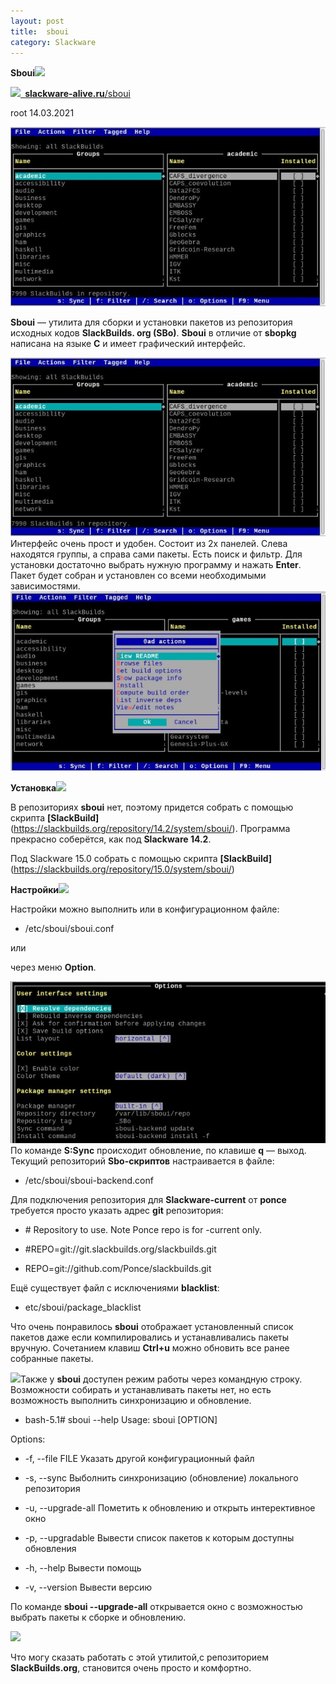 ```yaml
---
layout: post
title:  sboui
category: Slackware
---
```


**Sboui![](/image/Sboui/Aspose.Words.6cdfb6e2-cab5-4e66-a863-fa6e3c1e9222.001.png)**

![](/image/Sboui/Aspose.Words.6cdfb6e2-cab5-4e66-a863-fa6e3c1e9222.002.png)[` `**slackware-alive.ru**/sboui](https://slackware-alive.ru/sboui/)

root 14.03.2021

![](/image/Sboui/Aspose.Words.6cdfb6e2-cab5-4e66-a863-fa6e3c1e9222.003.jpeg)

 **Sboui** — утилита для сборки и установки пакетов из репозитория исходных кодов **SlackBuilds.
 org (SBo)**. **Sboui** в отличие от **sbopkg** написана на языке **С** и имеет графический 
 интерфейс.

 ![](/image/Sboui/Aspose.Words.6cdfb6e2-cab5-4e66-a863-fa6e3c1e9222.003.jpeg)Интерфейс очень прост и удобен. 
  Состоит из 2х панелей. Слева находятся группы, а справа сами пакеты. Есть поиск и фильтр. Для 
  установки достаточно выбрать нужную программу и нажать **Enter**. Пакет будет собран и установлен 
 со всеми необходимыми зависимостями.
![](/image/Sboui/Aspose.Words.6cdfb6e2-cab5-4e66-a863-fa6e3c1e9222.004.jpeg)

**Установка![](/image/Sboui/Aspose.Words.6cdfb6e2-cab5-4e66-a863-fa6e3c1e9222.005.png)**

 В репозиториях **sboui** нет, поэтому придется собрать с помощью скрипта **[SlackBuild]**
  (https://slackbuilds.org/repository/14.2/system/sboui/). Программа прекрасно соберётся, как 
 под **Slackware 14.2**.

Под Slackware 15.0 собрать с помощью скрипта **[SlackBuild]** (https://slackbuilds.org/repository/15.0/system/sboui/)

**Настройки![](/image/Sboui/Aspose.Words.6cdfb6e2-cab5-4e66-a863-fa6e3c1e9222.006.png)**

Настройки можно выполнить или в конфигурационном файле:

- /etc/sboui/sboui.conf

или 

через меню **Option**.

![](/image/Sboui/Aspose.Words.6cdfb6e2-cab5-4e66-a863-fa6e3c1e9222.007.jpeg)
 По команде **S:Sync** происходит обновление, по клавише **q** — выход. Текущий репозиторий 
 **Sbo-скриптов** настраивается в файле:

- /etc/sboui/sboui-backend.conf

 Для подключения репозитория для **Slackware-current** от **ponce** требуется просто указать адрес 
 **git** репозитория:

- \# Repository to use. Note Ponce repo is for -current only.

- \#REPO=git://git.slackbuilds.org/slackbuilds.git 

- REPO=git://github.com/Ponce/slackbuilds.git

Ещё существует файл с исключениями **blacklist**:

- etc/sboui/package\_blacklist 

 Что очень понравилось **sboui** отображает установленный список пакетов даже если 
  компилировались и устанавливались пакеты вручную. Сочетанием клавиш **Ctrl+u** можно обновить все 
 ранее собранные пакеты.

 ![](/image/Sboui/Aspose.Words.6cdfb6e2-cab5-4e66-a863-fa6e3c1e9222.008.png)Также у **sboui** доступен режим 
  работы через командную строку. Возможности собирать и устанавливать пакеты нет, но есть 
 возможность выполнить синхронизацию и обновление.

- bash-5.1# sboui --help Usage: sboui [OPTION] 

Options: 

- -f, --file FILE    Указать другой конфигурационный файл 

- -s, --sync         Выболнить синхронизацию (обновление) локального репозитория 

- -u,  --upgrade-all  Пометить к обновлению и открыть интерективное окно 

- -p, --upgradable   Вывести список пакетов к которым доступны обновления 

- -h, --help         Вывести помощь 

- -v, --version      Вывести версию

 По команде **sboui --upgrade-all** открывается окно с возможностью выбрать пакеты к сборке и 
 обновлению.

  ![](/image/Sboui/Aspose.Words.6cdfb6e2-cab5-4e66-a863-fa6e3c1e9222.009.png)

 Что могу сказать работать с этой утилитой,с репозиторием **SlackBuilds.org**, становится очень 
  просто и комфортно. 

